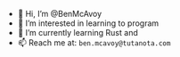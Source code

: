 - 👋 Hi, I’m @BenMcAvoy
- 👀 I’m interested in learning to program
- 🌱 I’m currently learning Rust and 
- 📫 Reach me at: `ben.mcavoy@tutanota.com`
